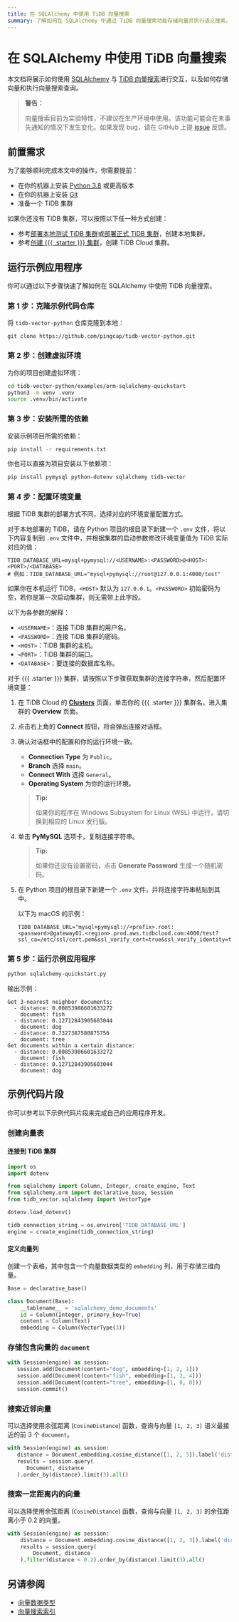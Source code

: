 ```yaml
---
title: 在 SQLAlchemy 中使用 TiDB 向量搜索
summary: 了解如何在 SQLAlchemy 中通过 TiDB 向量搜索功能存储向量并执行语义搜索。
---
```


# 在 SQLAlchemy 中使用 TiDB 向量搜索

本文档将展示如何使用 [SQLAlchemy](https://www.sqlalchemy.org/) 与 [TiDB 向量搜索](/vector-search/vector-search-overview.md)进行交互，以及如何存储向量和执行向量搜索查询。

> **警告：**
>
> 向量搜索目前为实验特性，不建议在生产环境中使用。该功能可能会在未事先通知的情况下发生变化。如果发现 bug，请在 GitHub 上提 [issue](https://github.com/pingcap/tidb/issues) 反馈。

## 前置需求

为了能够顺利完成本文中的操作，你需要提前：

- 在你的机器上安装 [Python 3.8](https://www.python.org/downloads/) 或更高版本
- 在你的机器上安装 [Git](https://git-scm.com/downloads)
- 准备一个 TiDB 集群

如果你还没有 TiDB 集群，可以按照以下任一种方式创建：

- 参考[部署本地测试 TiDB 集群](/quick-start-with-tidb.md#部署本地测试集群)或[部署正式 TiDB 集群](/production-deployment-using-tiup.md)，创建本地集群。
- 参考[创建 {{{ .starter }}} 集群](/develop/dev-guide-build-cluster-in-cloud.md#step-1-create-a-tidb-cloud-cluster)，创建 TiDB Cloud 集群。

## 运行示例应用程序

你可以通过以下步骤快速了解如何在 SQLAlchemy 中使用 TiDB 向量搜索。

### 第 1 步：克隆示例代码仓库

将 `tidb-vector-python` 仓库克隆到本地：

```shell
git clone https://github.com/pingcap/tidb-vector-python.git
```

### 第 2 步：创建虚拟环境

为你的项目创建虚拟环境：

```bash
cd tidb-vector-python/examples/orm-sqlalchemy-quickstart
python3 -m venv .venv
source .venv/bin/activate
```

### 第 3 步：安装所需的依赖

安装示例项目所需的依赖：

```bash
pip install -r requirements.txt
```

你也可以直接为项目安装以下依赖项：

```bash
pip install pymysql python-dotenv sqlalchemy tidb-vector
```

### 第 4 步：配置环境变量

根据 TiDB 集群的部署方式不同，选择对应的环境变量配置方式。

<SimpleTab>

<div label="TiDB 本地部署">

对于本地部署的 TiDB，请在 Python 项目的根目录下新建一个 `.env` 文件，将以下内容复制到 `.env` 文件中，并根据集群的启动参数修改环境变量值为 TiDB 实际对应的值：

```dotenv
TIDB_DATABASE_URL=mysql+pymysql://<USERNAME>:<PASSWORD>@<HOST>:<PORT>/<DATABASE>
# 例如：TIDB_DATABASE_URL="mysql+pymysql://root@127.0.0.1:4000/test"
```

如果你在本机运行 TiDB，`<HOST>` 默认为 `127.0.0.1`。`<PASSWORD>` 初始密码为空，若你是第一次启动集群，则无需带上此字段。

以下为各参数的解释：

- `<USERNAME>`：连接 TiDB 集群的用户名。
- `<PASSWORD>`：连接 TiDB 集群的密码。
- `<HOST>`：TiDB 集群的主机。
- `<PORT>`：TiDB 集群的端口。
- `<DATABASE>`：要连接的数据库名称。

</div>

<div label="{{{ .starter }}} 或 Essential">

对于 {{{ .starter }}} 集群，请按照以下步骤获取集群的连接字符串，然后配置环境变量：

1. 在 TiDB Cloud 的 [**Clusters**](https://tidbcloud.com/console/clusters) 页面，单击你的 {{{ .starter }}} 集群名，进入集群的 **Overview** 页面。

2. 点击右上角的 **Connect** 按钮，将会弹出连接对话框。

3. 确认对话框中的配置和你的运行环境一致。

    - **Connection Type** 为 `Public`。
    - **Branch** 选择 `main`。
    - **Connect With** 选择 `General`。
    - **Operating System** 为你的运行环境。

    > **Tip:**
    >
    > 如果你的程序在 Windows Subsystem for Linux (WSL) 中运行，请切换到相应的 Linux 发行版。

4. 单击 **PyMySQL** 选项卡，复制连接字符串。

    > **Tip:**
    >
    > 如果你还没有设置密码，点击 **Generate Password** 生成一个随机密码。

5. 在 Python 项目的根目录下新建一个 `.env` 文件，并将连接字符串粘贴到其中。

    以下为 macOS 的示例：

    ```dotenv
    TIDB_DATABASE_URL="mysql+pymysql://<prefix>.root:<password>@gateway01.<region>.prod.aws.tidbcloud.com:4000/test?ssl_ca=/etc/ssl/cert.pem&ssl_verify_cert=true&ssl_verify_identity=true"
    ```

</div>
</SimpleTab>

### 第 5 步：运行示例应用程序

```bash
python sqlalchemy-quickstart.py
```

输出示例：

```text
Get 3-nearest neighbor documents:
  - distance: 0.00853986601633272
    document: fish
  - distance: 0.12712843905603044
    document: dog
  - distance: 0.7327387580875756
    document: tree
Get documents within a certain distance:
  - distance: 0.00853986601633272
    document: fish
  - distance: 0.12712843905603044
    document: dog
```

## 示例代码片段

你可以参考以下示例代码片段来完成自己的应用程序开发。

### 创建向量表

#### 连接到 TiDB 集群

```python
import os
import dotenv

from sqlalchemy import Column, Integer, create_engine, Text
from sqlalchemy.orm import declarative_base, Session
from tidb_vector.sqlalchemy import VectorType

dotenv.load_dotenv()

tidb_connection_string = os.environ['TIDB_DATABASE_URL']
engine = create_engine(tidb_connection_string)
```

#### 定义向量列

创建一个表格，其中包含一个向量数据类型的 `embedding` 列，用于存储三维向量。

```python
Base = declarative_base()

class Document(Base):
    __tablename__ = 'sqlalchemy_demo_documents'
    id = Column(Integer, primary_key=True)
    content = Column(Text)
    embedding = Column(VectorType(3))
```

### 存储包含向量的 `document`

```python
with Session(engine) as session:
   session.add(Document(content="dog", embedding=[1, 2, 1]))
   session.add(Document(content="fish", embedding=[1, 2, 4]))
   session.add(Document(content="tree", embedding=[1, 0, 0]))
   session.commit()
```

### 搜索近邻向量

可以选择使用余弦距离 (`CosineDistance`) 函数，查询与向量 `[1, 2, 3]` 语义最接近的前 3 个 `document`。

```python
with Session(engine) as session:
   distance = Document.embedding.cosine_distance([1, 2, 3]).label('distance')
   results = session.query(
      Document, distance
   ).order_by(distance).limit(3).all()
```

### 搜索一定距离内的向量

可以选择使用余弦距离 (`CosineDistance`) 函数，查询与向量 `[1, 2, 3]` 的余弦距离小于 0.2 的向量。

```python
with Session(engine) as session:
    distance = Document.embedding.cosine_distance([1, 2, 3]).label('distance')
    results = session.query(
        Document, distance
    ).filter(distance < 0.2).order_by(distance).limit(3).all()
```

## 另请参阅

- [向量数据类型](/vector-search/vector-search-data-types.md)
- [向量搜索索引](/vector-search/vector-search-index.md)